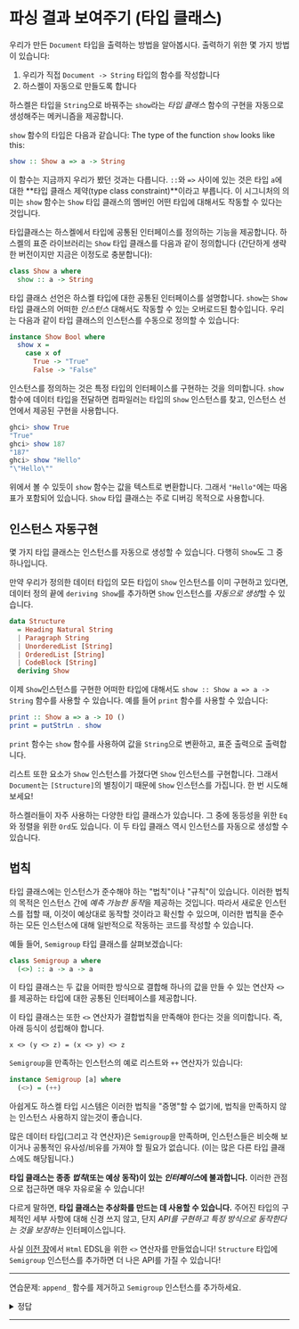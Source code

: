 # 파싱 결과 보여주기 (타입 클래스)

우리가 만든 `Document` 타입을 출력하는 방법을 알아봅시다.
출력하기 위한 몇 가지 방법이 있습니다:

1. 우리가 직접 `Document -> String` 타입의 함수를 작성합니다
2. 하스켈이 자동으로 만들도록 합니다

하스켈은 타입을 `String`으로 바꿔주는 `show`라는 _타입 클래스_ 함수의 구현을 자동으로 생성해주는 메커니즘을 제공합니다.

`show` 함수의 타입은 다음과 같습니다:
The type of the function `show` looks like this:

```haskell
show :: Show a => a -> String
```

이 함수는 지금까지 우리가 봤던 것과는 다릅니다.
`::`와 `=>` 사이에 있는 것은 타입 `a`에 대한 **타입 클래스 제약(type class constraint)**이라고 부릅니다.
이 시그니처의 의미는 `show` 함수는 `Show` 타입 클래스의 멤버인 어떤 타입에 대해서도 작동할 수 있다는 것입니다.

타입클래스는 하스켈에서 타입에 공통된 인터페이스를 정의하는 기능을 제공합니다.
하스켈의 표준 라이브러리는 `Show` 타입 클래스를 다음과 같이 정의합니다
(간단하게 생략한 버전이지만 지금은 이정도로 충분합니다):

```haskell
class Show a where
  show :: a -> String
```

타입 클래스 선언은 하스켈 타입에 대한 공통된 인터페이스를 설명합니다.
`show`는 `Show` 타입 클래스의 어떠한 _인스턴스_ 대해서도 작동할 수 있는 오버로드된 함수입니다.
우리는 다음과 같이 타입 클래스의 인스턴스를 수동으로 정의할 수 있습니다:

```haskell
instance Show Bool where
  show x =
    case x of
      True -> "True"
      False -> "False"
```

인스턴스를 정의하는 것은 특정 타입의 인터페이스를 구현하는 것을 의미합니다.
`show` 함수에 데이터 타입을 전달하면 컴파일러는 타입의 `Show` 인스턴스를 찾고, 인스턴스 선언에서 제공된 구현을 사용합니다.

```haskell
ghci> show True
"True"
ghci> show 187
"187"
ghci> show "Hello"
"\"Hello\""
```

위에서 볼 수 있듯이 `show` 함수는 값을 텍스트로 변환합니다.
그래서 `"Hello"`에는 따옴표가 포함되어 있습니다.
`Show` 타입 클래스는 주로 디버깅 목적으로 사용합니다.

## 인스턴스 자동구현

몇 가지 타입 클래스는 인스턴스를 자동으로 생성할 수 있습니다.
다행히 `Show`도 그 중 하나입니다.

만약 우리가 정의한 데이터 타입의 모든 타입이 `Show` 인스턴스를 이미 구현하고 있다면,
데이터 정의 끝에 `deriving Show`를 추가하면 `Show` 인스턴스를 *자동으로 생성*할 수 있습니다.

```haskell
data Structure
  = Heading Natural String
  | Paragraph String
  | UnorderedList [String]
  | OrderedList [String]
  | CodeBlock [String]
  deriving Show
```

이제 `Show`인스턴스를 구현한 어떠한 타입에 대해서도 `show :: Show a => a -> String` 함수를 사용할 수 있습니다.
예를 들어 `print` 함수를 사용할 수 있습니다:

```haskell
print :: Show a => a -> IO ()
print = putStrLn . show
```

`print` 함수는 `show` 함수를 사용하여 값을 `String`으로 변환하고, 표준 출력으로 출력합니다.

리스트 또한 요소가 `Show` 인스턴스를 가졌다면 `Show` 인스턴스를 구현합니다.
그래서 `Document`는 `[Structure]`의 별칭이기 때문에 `Show` 인스턴스를 가집니다.
한 번 시도해보세요!

하스켈러들이 자주 사용하는 다양한 타입 클래스가 있습니다.
그 중에 동등성을 위한 `Eq`와 정렬을 위한 `Ord`도 있습니다.
이 두 타입 클래스 역시 인스턴스를 자동으로 생성할 수 있습니다.

## 법칙

타입 클래스에는 인스턴스가 준수해야 하는 "법칙"이나 "규칙"이 있습니다.
이러한 법칙의 목적은 인스턴스 간에 *예측 가능한 동작*을 제공하는 것입니다.
따라서 새로운 인스턴스를 접할 때, 이것이 예상대로 동작할 것이라고 확신할 수 있으며,
이러한 법칙을 준수하는 모든 인스턴스에 대해 일반적으로 작동하는 코드를 작성할 수 있습니다.

예들 들어, `Semigroup` 타입 클래스를 살펴보겠습니다:

```haskell
class Semigroup a where
  (<>) :: a -> a -> a
```

이 타입 클래스는 두 값을 어떠한 방식으로 결합해 하나의 값을 만들 수 있는 연산자 `<>`를 제공하는 타입에 대한 공통된 인터페이스를 제공합니다.

이 타입 클래스는 또한 `<>` 연산자가 결합법칙을 만족해야 한다는 것을 의미합니다.
즉, 아래 등식이 성립해야 합니다.

```
x <> (y <> z) = (x <> y) <> z
```

`Semigroup`을 만족하는 인스턴스의 예로 리스트와 `++` 연산자가 있습니다:

```haskell
instance Semigroup [a] where
  (<>) = (++)
```

아쉽게도 하스켈 타입 시스템은 이러한 법칙을 "증명"할 수 없기에, 법칙을 만족하지 않는 인스턴스 사용하지 않는것이 좋습니다.

많은 데이터 타입(그리고 각 연산자)은 `Semigroup`을 만족하며, 인스턴스들은 비슷해 보이거나 공통적인 유사성/비유를 가져야 할 필요가 없습니다.
(이는 많은 다른 타입 클래스에도 해당됩니다.)

**타입 클래스는 종종 _법칙_(또는 예상 동작)이 있는 *인터페이스*에 불과합니다.**
이러한 관점으로 접근하면 매우 자유로울 수 있습니다!

다르게 말하면, **타입 클래스는 추상화를 만드는 데 사용할 수 있습니다.**
주어진 타입의 구체적인 세부 사항에 대해 신경 쓰지 않고, 단지 _API를 구현하고 특정 방식으로 동작한다는 것을 보장하는_ 인터페이스입니다.

사실 [이전 장](../03-html/04-safer-construction.md#appending-htmlstructure)에서 `Html` EDSL을 위한 `<>` 연산자를 만들었습니다!
`Structure` 타입에 `Semigroup` 인스턴스를 추가하면 더 나은 API를 가질 수 있습니다!

---

연습문제: `append_` 함수를 제거하고 `Semigroup` 인스턴스를 추가하세요.

<details>
  <summary>정답</summary>

다음 코드를:

```haskell
append_ :: Structure -> Structure -> Structure
append_ c1 c2 =
  Structure (getStructureString c1 <> getStructureString c2)
```

아래처럼 변경합니다:

```haskell
instance Semigroup Structure where
  (<>) c1 c2 =
    Structure (getStructureString c1 <> getStructureString c2)
```

그리고 `Html.hs`에서 `append_`를 제거합니다.
타입 클래스는 자동으로 내보내지기 때문에 따로 내보내지 않아도 됩니다.

`hello.hs`에서 `append_`를 `<>`로 바꾸는 작업도 필요합니다.

</details>

---
